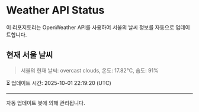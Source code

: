 
# Weather API Status

이 리포지토리는 OpenWeather API를 사용하여 서울의 날씨 정보를 자동으로 업데이트합니다.

## 현재 서울 날씨
> 서울의 현재 날씨: overcast clouds, 온도: 17.82°C, 습도: 91%

⏳ 업데이트 시간: 2025-10-01 22:19:20 (UTC)

---
자동 업데이트 봇에 의해 관리됩니다.
